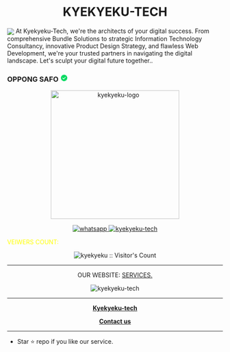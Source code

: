 <h1 align="center"> KYEKYEKU-TECH</h1> 
<img src="https://telegra.ph/file/dc12dff813aa2122f63d6.jpg"
<p align="center"> At Kyekyeku-Tech, we're the architects of your digital success. From comprehensive Bundle Solutions to strategic Information Technology Consultancy, innovative Product Design Strategy, and flawless Web Development, we're your trusted partners in navigating the digital landscape. Let's sculpt your digital future together.. </p>

 
<h3>
  <span class="name">OPPONG SAFO</span>
  <span class="verified-icon">
    <svg viewBox="0 0 18 18" height="18" width="18" preserveAspectRatio="xMidYMid meet" class="" version="1.1" x="0px" y="0px" enable-background="new 0 0 18 18">
      <title>psa-verified</title>
      <polygon id="Star-2" fill="#00DA60" points="9,16 7.1,16.9 5.8,15.2 3.7,15.1 3.4,13 1.5,12 2.2,9.9 1.1,8.2 2.6,6.7 2.4,4.6 4.5,4 5.3,2 7.4,2.4 9,1.1 10.7,2.4 12.7,2 13.6,4 15.6,4.6 15.5,6.7 17,8.2 15.9,9.9 16.5,12 14.7,13 14.3,15.1 12.2,15.2 10.9,16.9 "></polygon>
      <polygon id="Check-Icon" fill="#FFFFFF" points="13.1,7.3 12.2,6.5 8.1,10.6 5.9,8.5 5,9.4 8,12.4 "></polygon>
    </svg>
  </span>
</h3> 




<p align="center">
  <a href="https://Wa.me/+233545454000">
    <img alt="kyekyeku-logo" height="300" src="https://telegra.ph/file/7bc2c08d3b722da63e2b6.jpg">
  </a>
</p>
    
   
   
<p align="center">
  <a href="https://wa.me/+233545454000?text=Hi+Bro--+I+Need+Help.+I+messaged+you+from+Kyekyeku+Repo" target="_blank">
    <img alt="whatsapp" src="https://img.shields.io/badge/ Whatsapp -25D366?style=for-the-badge&logo=whatsapp&logoColor=white" />
  </a>
  </a>
  <a aria-label="kyekyeku-tech" href="https://youtube.com/@codingmidset" target="_blank">
    <img alt="kyekyeku-tech" src="https://img.shields.io/youtube/channel/subscribers/UC-1I2UvMzF5DHaGK_c8iJcw" target="_blank" />
  </a>
          
<p style="color: yellow"; >VEIWERS COUNT:</p>
<p align="center"><img src="https://profile-counter.glitch.me/{Kyekyeku}/count.svg" alt="kyekyeku :: Visitor's Count" /></p>

---




<p align="center"> OUR WEBSITE:
  <a href="https://kyekyeku-tech.site">SERVICES.</a>
</p>
<p align="center">
  <img title="kyekyeku-tech" src="https://img.shields.io/badge/Javascript-363303?style=for-the-badge&logo=javascript&logoColor=c6c631"></img>
</p>

---

<p align="center">
  <a href="https://github.com/Kyekyeku"><b>Kyekyeku-tech</b></a>
</p>
<p align="center">
  <a href="mailto:ceo@kyekyeku-tech.site"><b>Contact us</b></a>
</p>

---

- Star ⭐ repo if you like our service.
